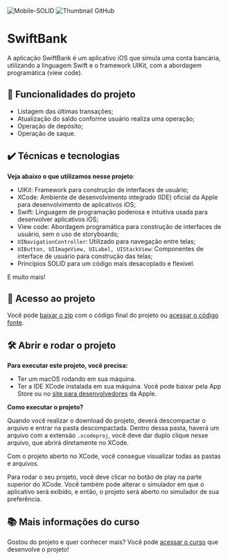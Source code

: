 ![Mobile-SOLID](https://github.com/giovannamoeller/solid-ios/assets/47362960/1cb75004-ee9a-4f83-a375-9624ac74b4ef)
![Thumbnail GitHub](https://github.com/giovannamoeller/ios-fundamentos-view-code/assets/47362960/285cd843-1c02-46a9-b4de-d26d43f452c7)

# SwiftBank

A aplicação SwiftBank é um aplicativo iOS que simula uma conta bancária, utilizando a linguagem Swift e o framework UIKit, com a abordagem programática (view code).

## 🔨 Funcionalidades do projeto

- Listagem das últimas transações;
- Atualização do saldo conforme usuário realiza uma operação;
- Operação de depósito;
- Operação de saque.

## ✔️ Técnicas e tecnologias

**Veja abaixo o que utilizamos nesse projeto**:
- UIKit: Framework para construção de interfaces de usuário;
- XCode: Ambiente de desenvolvimento integrado (IDE) oficial da Apple para desenvolvimento de aplicativos iOS;
- Swift: Linguagem de programação poderosa e intuitiva usada para desenvolver aplicativos iOS;
- View code: Abordagem programática para construção de interfaces de usuário, sem o uso de storyboards;
- `UINavigationController`: Utilizado para navegação entre telas;
- `UIButton, UIImageView, UILabel, UIStackView`: Componentes de interface de usuário para construção das telas;
- Princípios SOLID para um código mais desacoplado e flexível.

E muito mais! 
 
## 📁 Acesso ao projeto

Você pode [baixar o zip](https://github.com/alura-cursos/solid-ios/archive/refs/heads/aula-05.zip) com o código final do projeto ou [acessar o código fonte](https://github.com/alura-cursos/solid-ios/tree/aula-05).

## 🛠️ Abrir e rodar o projeto

**Para executar este projeto, você precisa:**

- Ter um macOS rodando em sua máquina.
- Ter a IDE XCode instalada em sua máquina. Você pode baixar pela App Store ou no [site para desenvolvedores](https://developer.apple.com/download/all/) da Apple.

**Como executar o projeto?**

Quando você realizar o download do projeto, deverá descompactar o arquivo e entrar na pasta descompactada. Dentro dessa pasta, haverá um arquivo com a extensão `.xcodeproj`, você deve dar duplo clique nesse arquivo, que abrirá diretamente no XCode. 

Com o projeto aberto no XCode, você consegue visualizar todas as pastas e arquivos.

Para rodar o seu projeto, você deve clicar no botão de play na parte superior do XCode. Você também pode alterar o simulador em que o aplicativo será exibido, e então, o projeto será aberto no simulador de sua preferência.

## 📚 Mais informações do curso

Gostou do projeto e quer conhecer mais? Você pode [acessar o curso](https://cursos.alura.com.br/course/arquitetura-de-apps-ios-view-code-2) que desenvolve o projeto!
